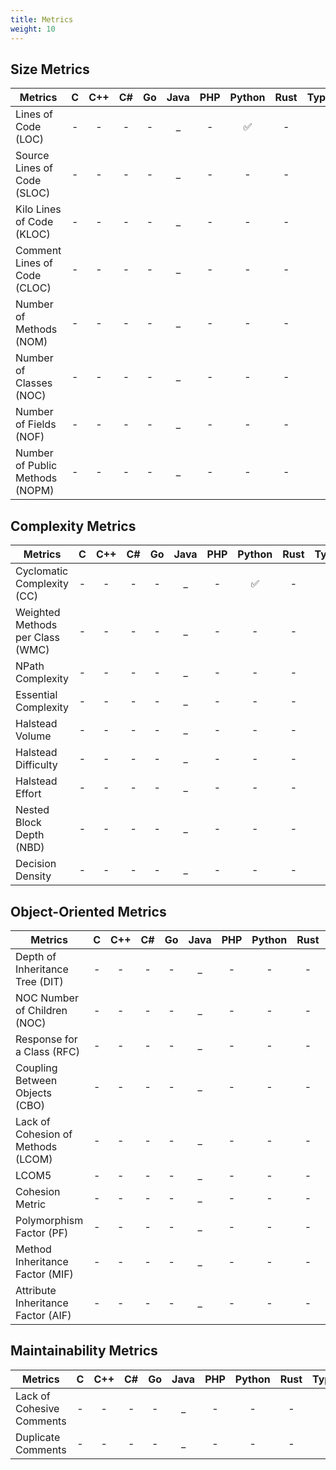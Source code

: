 ```yaml
---
title: Metrics
weight: 10
---
```


## Size Metrics

| Metrics                         |  C  | C++ | C#  | Go  | Java | PHP | Python | Rust | TypeScript |
| ------------------------------- | :-: | :-: | :-: | :-: | :--: | :-: | :----: | :--: | :--------: |
| Lines of Code (LOC)             |  -  |  -  |  -  |  -  |  _   |  -  |   ✅   |  -   |     -      |
| Source Lines of Code (SLOC)     |  -  |  -  |  -  |  -  |  _   |  -  |   -    |  -   |     -      |
| Kilo Lines of Code (KLOC)       |  -  |  -  |  -  |  -  |  _   |  -  |   -    |  -   |     -      |
| Comment Lines of Code (CLOC)    |  -  |  -  |  -  |  -  |  _   |  -  |   -    |  -   |     -      |
| Number of Methods (NOM)         |  -  |  -  |  -  |  -  |  _   |  -  |   -    |  -   |     -      |
| Number of Classes (NOC)         |  -  |  -  |  -  |  -  |  _   |  -  |   -    |  -   |     -      |
| Number of Fields (NOF)          |  -  |  -  |  -  |  -  |  _   |  -  |   -    |  -   |     -      |
| Number of Public Methods (NOPM) |  -  |  -  |  -  |  -  |  _   |  -  |   -    |  -   |     -      |

## Complexity Metrics

| Metrics                          |  C  | C++ | C#  | Go  | Java | PHP | Python | Rust | TypeScript |
| -------------------------------- | :-: | :-: | :-: | :-: | :--: | :-: | :----: | :--: | :--------: |
| Cyclomatic Complexity (CC)       |  -  |  -  |  -  |  -  |  _   |  -  |   ✅   |  -   |     -      |
| Weighted Methods per Class (WMC) |  -  |  -  |  -  |  -  |  _   |  -  |   -    |  -   |     -      |
| NPath Complexity                 |  -  |  -  |  -  |  -  |  _   |  -  |   -    |  -   |     -      |
| Essential Complexity             |  -  |  -  |  -  |  -  |  _   |  -  |   -    |  -   |     -      |
| Halstead Volume                  |  -  |  -  |  -  |  -  |  _   |  -  |   -    |  -   |     -      |
| Halstead Difficulty              |  -  |  -  |  -  |  -  |  _   |  -  |   -    |  -   |     -      |
| Halstead Effort                  |  -  |  -  |  -  |  -  |  _   |  -  |   -    |  -   |     -      |
| Nested Block Depth (NBD)         |  -  |  -  |  -  |  -  |  _   |  -  |   -    |  -   |     -      |
| Decision Density                 |  -  |  -  |  -  |  -  |  _   |  -  |   -    |  -   |     -      |


## Object-Oriented Metrics

| Metrics                            |  C  | C++ | C#  | Go  | Java | PHP | Python | Rust | TypeScript |
| ---------------------------------- | :-: | :-: | :-: | :-: | :--: | :-: | :----: | :--: | :--------: |
| Depth of Inheritance Tree (DIT)    |  -  |  -  |  -  |  -  |  _   |  -  |   -    |  -   |     -      |
| NOC Number of Children (NOC)       |  -  |  -  |  -  |  -  |  _   |  -  |   -    |  -   |     -      |
| Response for a Class (RFC)         |  -  |  -  |  -  |  -  |  _   |  -  |   -    |  -   |     -      |
| Coupling Between Objects (CBO)     |  -  |  -  |  -  |  -  |  _   |  -  |   -    |  -   |     -      |
| Lack of Cohesion of Methods (LCOM) |  -  |  -  |  -  |  -  |  _   |  -  |   -    |  -   |     -      |
| LCOM5                              |  -  |  -  |  -  |  -  |  _   |  -  |   -    |  -   |     -      |
| Cohesion Metric                    |  -  |  -  |  -  |  -  |  _   |  -  |   -    |  -   |     -      |
| Polymorphism Factor (PF)           |  -  |  -  |  -  |  -  |  _   |  -  |   -    |  -   |     -      |
| Method Inheritance Factor (MIF)    |  -  |  -  |  -  |  -  |  _   |  -  |   -    |  -   |     -      |
| Attribute Inheritance Factor (AIF) |  -  |  -  |  -  |  -  |  _   |  -  |   -    |  -   |     -      |

## Maintainability Metrics

| Metrics                   |  C  | C++ | C#  | Go  | Java | PHP | Python | Rust | TypeScript |
| ------------------------- | :-: | :-: | :-: | :-: | :--: | :-: | :----: | :--: | :--------: |
| Lack of Cohesive Comments |  -  |  -  |  -  |  -  |  _   |  -  |   -    |  -   |     -      |
| Duplicate Comments        |  -  |  -  |  -  |  -  |  _   |  -  |   -    |  -   |     -      |